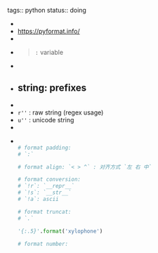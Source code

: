 tags:: python
status:: doing

-
- https://pyformat.info/
-
- > `:` variable
-
- ## string: prefixes
-
- `r''` : raw string (regex usage)
- `u''` : unicode string
-
- ```python
  
  # format padding:
  # `:`
  
  # format align: `< > ^` : 对齐方式 `左 右 中`
  
  # format conversion: 
  # `!r`: `__repr__`
  # `!s`: `__str__`
  # `!a`: ascii
  
  # format truncat:
  # `.`
  
  '{:.5}'.format('xylophone')
  
  # format number:
  
  ```